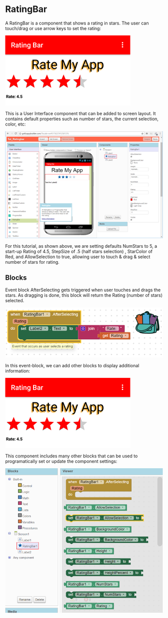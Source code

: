 # RatingBar

A RatingBar is a component that shows a rating in stars. The user can touch/drag or use arrow keys to set the rating:

![](../../../.gitbook/assets/tutratingbar1.png)

This is a User Interface component that can be added to screen layout. It contains default properties such as number of stars, the current selection, color, etc:

![](../../../.gitbook/assets/tutratingbar2.png)

For this tutorial, as shown above, we are setting defaults NumStars to 5, a start-up Rating of 4.5, StepSize of .5 \(half stars selection\) , StarColor of Red, and AllowSelection to true, allowing user to touch & drag & select number of stars for rating.

## Blocks

Event block AfterSelecting gets triggered when user touches and drags the stars. As dragging is done, this block will return the Rating \(number of stars\) selected.

![](../../../.gitbook/assets/tutratingbar3.png)

In this event-block, we can add other blocks to display additional information:

![](../../../.gitbook/assets/tutratingbar1%20%281%29.png)

This component includes many other blocks that can be used to programatically set or update the component settings:

![](../../../.gitbook/assets/tutratingbar4.png)


